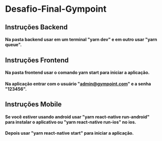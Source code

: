 # Desafio-Final-Gympoint

## Instruções Backend
#### Na pasta backend usar em um terminal "yarn dev" e em outro usar "yarn queue".



## Instruções Frontend
#### Na pasta frontend usar o comando yarn start para iniciar a aplicação.
#### Na aplicação entrar com o usuário "admin@gympoint.com" e a senha "123456".



## Instruções Mobile 
#### Se você estiver usando android usar "yarn react-native run-android" para instalar o aplicativo ou "yarn react-native run-ios" no ios.
#### Depois usar "yarn react-native start" para iniciar a aplicação.
